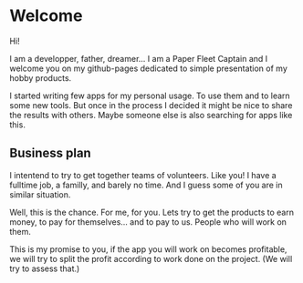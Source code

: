 # Welcome

Hi! 

I am a developper, father, dreamer... I am a Paper Fleet Captain and I welcome you on my github-pages dedicated to simple presentation of my hobby products.

I started writing few apps for my personal usage. To use them and to learn some new tools. But once in the process I decided it might be nice to share the results with others. Maybe someone else is also searching for apps like this.

## Business plan

I intentend to try to get together teams of volunteers. Like you! I have a fulltime job, a familly, and barely no time. And I guess some of you are in similar situation. 

Well, this is the chance. For me, for you. Lets try to get the products to earn money, to pay for themselves... and to pay to us. People who will work on them.

This is my promise to you, if the app you will work on becomes profitable, we will try to split the profit according to work done on the project. (We will try to assess that.)
